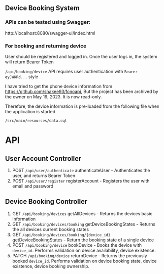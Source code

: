 ## Device Booking System

### APIs can be tested using Swagger:
http://localhost:8080/swagger-ui/index.html

### For booking and returning device
User should be registered and logged in.
Once the user logs in, the system will return Bearer Token

`/api/booking/device` API requires user authentication with `Bearer eyJWKRd...` style

I have tried to get the phone device information from https://github.com/shakee93/fonoapi,
But the project has been archived by the owner on May 19, 2023. It is now read-only.

Therefore, the device information is pre-loaded from the following file when the application is started.
```
/src/main/resources/data.sql
```


# API
## User Account Controller

1. POST `/api/user/authenticate` authenticateUser - Authenticates the user, and returns Bearer Token
2. POST `/api/user/register` registerAccount - Registers the user with email and password

## Device Booking Controller
1. GET `/api/booking/devices` getAllDevices - Returns the devices basic information
2. GET `/api/booking/devices/booking` getDeviceBookingStates - Returns the all devices current booking states
3. GET `/api/booking/devices/booking/{device_id}` getDeviceBookingStates - Return the booking state of a single device
4. POST `/api/booking/device` bookDevice - Books the device with `device_id`. 
Performs validation on device availability, device existence.
5. PATCH `/api/booking/device` returnDevice - Returns the previously booked `device_id`. 
Performs validation on device booking state, device existence, device booking ownership.

